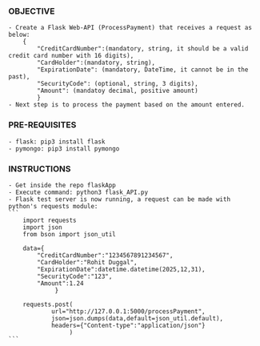 ### OBJECTIVE
	- Create a Flask Web-API (ProcessPayment) that receives a request as below:
		{
			"CreditCardNumber":(mandatory, string, it should be a valid credit card number with 16 digits),
			"CardHolder":(mandatory, string),
			"ExpirationDate": (mandatory, DateTime, it cannot be in the past),
			"SecurityCode": (optional, string, 3 digits),
			"Amount": (mandatoy decimal, positive amount)
	     	}
	- Next step is to process the payment based on the amount entered.

### PRE-REQUISITES
	- flask: pip3 install flask
	- pymongo: pip3 install pymongo

### INSTRUCTIONS
	- Get inside the repo flaskApp
	- Execute command: python3 flask_API.py
	- Flask test server is now running, a request can be made with python's requests module:
	```
		import requests
		import json
		from bson import json_util

		data={
			"CreditCardNumber":"1234567891234567",
			"CardHolder":"Rohit Duggal",
			"ExpirationDate":datetime.datetime(2025,12,31),
			"SecurityCode":"123",
			"Amount":1.24
	     	     }

		requests.post(
				url="http://127.0.0.1:5000/processPayment",
				json=json.dumps(data,default=json_util.default),
				headers={"Content-type":"application/json"}
		     	     )
	```
